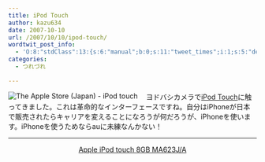 ```yaml
---
title: iPod Touch
author: kazu634
date: 2007-10-10
url: /2007/10/10/ipod-touch/
wordtwit_post_info:
  - 'O:8:"stdClass":13:{s:6:"manual";b:0;s:11:"tweet_times";i:1;s:5:"delay";i:0;s:7:"enabled";i:1;s:10:"separation";s:2:"60";s:7:"version";s:3:"3.7";s:14:"tweet_template";b:0;s:6:"status";i:2;s:6:"result";a:0:{}s:13:"tweet_counter";i:2;s:13:"tweet_log_ids";a:1:{i:0;i:3267;}s:9:"hash_tags";a:0:{}s:8:"accounts";a:1:{i:0;s:7:"kazu634";}}'
categories:
  - つれづれ

---
```

<div class="section">
<p>
<a href="http://store.apple.com/0120-APPLE-1/WebObjects/japanstore.woa/wa/RSLID?nnmm=browse&mco=3587D03A&node=home/shop_ipod/family/ipod_touch" onclick="__gaTracker('send', 'event', 'outbound-article', 'http://store.apple.com/0120-APPLE-1/WebObjects/japanstore.woa/wa/RSLID?nnmm=browse&mco=3587D03A&node=home/shop_ipod/family/ipod_touch', '');" target="_blank"><img align="left" alt="The Apple Store (Japan) - iPod touch" src="http://img.simpleapi.net/small/http://store.apple.com/0120-APPLE-1/WebObjects/japanstore.woa/wa/RSLID?nnmm=browse&mco=3587D03A&node=home/shop_ipod/family/ipod_touch" border="0" /></a>
</p>
  
<p>
    　ヨドバシカメラで<a href="http://store.apple.com/0120-APPLE-1/WebObjects/japanstore.woa/wa/RSLID?nnmm=browse&mco=3587D03A&node=home/shop_ipod/family/ipod_touch" onclick="__gaTracker('send', 'event', 'outbound-article', 'http://store.apple.com/0120-APPLE-1/WebObjects/japanstore.woa/wa/RSLID?nnmm=browse&mco=3587D03A&node=home/shop_ipod/family/ipod_touch', 'iPod Touch');" target="_blank">iPod Touch</a>に触ってきました。これは革命的なインターフェースですね。自分はiPhoneが日本で販売されたらキャリアを変えることになろうが何だろうが、iPhoneを使います。iPhoneを使うためならauに未練なんかない！
</p>
  
<hr />
  
<center>
<a href="https://www.amazon.co.jp/exec/obidos/ASIN/B000IDHJ30/goodpic-22/" onclick="__gaTracker('send', 'event', 'outbound-article', 'https://www.amazon.co.jp/exec/obidos/ASIN/B000IDHJ30/goodpic-22/', 'Apple iPod touch 8GB MA623J/A');" target="_top">Apple iPod touch 8GB MA623J/A</a><br />
</center>
</div>
